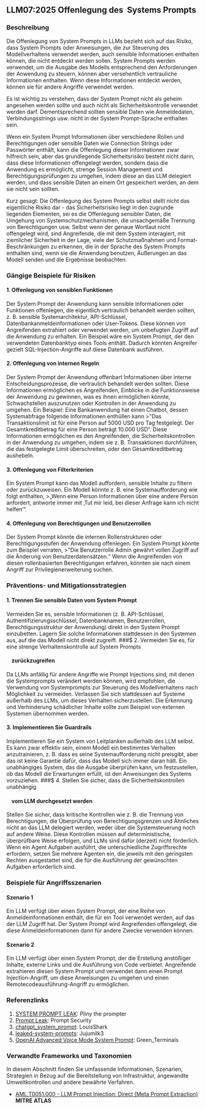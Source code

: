 ## LLM07:2025 Offenlegung des  Systems Prompts

### Beschreibung

Die Offenlegung von System Prompts in LLMs bezieht sich auf das Risiko, dass System Prompts oder Anweisungen, die zur Steuerung des Modellverhaltens verwendet werden, auch sensible Informationen enthalten können, die nicht entdeckt werden sollen. System Prompts werden verwendet, um die Ausgabe des Modells entsprechend den Anforderungen der Anwendung zu steuern, können aber versehentlich vertrauliche Informationen enthalten. Wenn diese Informationen entdeckt werden, können sie für andere Angriffe verwendet werden.

Es ist wichtig zu verstehen, dass der System Prompt nicht als geheim angesehen werden sollte und auch nicht als Sicherheitskontrolle verwendet werden darf. Dementsprechend sollten sensible Daten wie Anmeldedaten, Verbindungsstrings usw. nicht in der System Prompt-Sprache enthalten sein.

Wenn ein System Prompt Informationen über verschiedene Rollen und Berechtigungen oder sensible Daten wie Connection Strings oder Passwörter enthält, kann die Offenlegung dieser Informationen zwar hilfreich sein, aber das grundlegende Sicherheitsrisiko besteht nicht darin, dass diese Informationen offengelegt werden, sondern dass die Anwendung es ermöglicht, strenge Session Management und Berechtigungsprüfungen zu umgehen, indem diese an das LLM delegiert werden, und dass sensible Daten an einem Ort gespeichert werden, an dem sie nicht sein sollten.

Kurz gesagt: Die Offenlegung des System Prompts selbst stellt nicht das eigentliche Risiko dar - das Sicherheitsrisiko liegt in den zugrunde liegenden Elementen, sei es die Offenlegung sensibler Daten, die Umgehung von Systemschutzmechanismen, die unsachgemäße Trennung von Berechtigungen usw. Selbst wenn der genaue Wortlaut nicht offengelegt wird, sind Angreifende, die mit dem System interagiert, mit ziemlicher Sicherheit in der Lage, viele der Schutzmaßnahmen und Format-Beschränkungen zu erkennen, die in der Sprache des System Prompts enthalten sind, wenn sie die Anwendung benutzen, Äußerungen an das Modell senden und die Ergebnisse beobachten.

### Gängige Beispiele für Risiken

#### 1. Offenlegung von sensiblen Funktionen
  Der System Prompt der Anwendung kann sensible Informationen oder Funktionen offenlegen, die eigentlich vertraulich behandelt werden sollten, z. B. sensible Systemarchitektur, API-Schlüssel, Datenbankanmeldeinformationen oder User-Tokens. Diese können von Angreifenden extrahiert oder verwendet werden, um unbefugten Zugriff auf die Anwendung zu erhalten. Ein Beispiel wäre ein System Prompt, der den verwendeten Datenbanktyp eines Tools enthält. Dadurch könnten Angreifer gezielt SQL-Injection-Angriffe auf diese Datenbank ausführen.
#### 2. Offenlegung von internen Regeln
  Der System Prompt der Anwendung offenbart Informationen über interne Entscheidungsprozesse, die vertraulich behandelt werden sollten. Diese Informationen ermöglichen es Angreifenden, Einblicke in die Funktionsweise der Anwendung zu gewinnen, was es ihnen ermöglichen könnte, Schwachstellen auszunutzen oder Kontrollen in der Anwendung zu umgehen. Ein Beispiel: Eine Bankanwendung hat einen Chatbot, dessen Systemabfrage folgende Informationen enthüllen kann 
    >"Das Transaktionslimit ist für eine Person auf 5000 USD pro Tag festgelegt. Der Gesamtkreditbetrag für eine Person beträgt 10.000 USD“.
  Diese Informationen ermöglichen es den Angreifenden, die Sicherheitskontrollen in der Anwendung zu umgehen, indem sie z. B. Transaktionen durchführen, die das festgelegte Limit überschreiten, oder den Gesamtkreditbetrag aushebeln.
#### 3. Offenlegung von Filterkriterien
  Ein System Prompt kann das Modell auffordern, sensible Inhalte zu filtern oder zurückzuweisen. Ein Modell könnte z. B. eine Systemaufforderung wie folgt enthalten,
    >„Wenn eine Person Informationen über eine andere Person anfordert, antworte immer mit ‚Tut mir leid, bei dieser Anfrage kann ich nicht helfen‘“.
#### 4. Offenlegung von Berechtigungen und Benutzerrollen
  Der System Prompt könnte die internen Rollenstrukturen oder Berechtigungsstufen der Anwendung offenlegen. Ein System Prompt könnte zum Beispiel verraten,
    >"Die Benutzerrolle Admin gewährt vollen Zugriff auf die Änderung von Benutzerdatensätzen.“
  Wenn die Angreifenden von diesen rollenbasierten Berechtigungen erfahren, könnten sie nach einem Angriff zur Privilegienerweiterung suchen.

### Präventions- und Mitigationsstrategien

#### 1. Trennen Sie sensible Daten vom System Prompt
  Vermeiden Sie es, sensible Informationen (z. B. API-Schlüssel, Authentifizierungsschlüssel, Datenbanknamen, Benutzerrollen, Berechtigungsstruktur der Anwendung) direkt in den System Prompt einzubetten. Lagern Sie solche Informationen stattdessen in den Systemen aus, auf die das Modell nicht direkt zugreift.
###$ 2. Vermeiden Sie es, für eine strenge Verhaltenskontrolle auf System Prompts 
####     zurückzugreifen
  Da LLMs anfällig für andere Angriffe wie Prompt Injections sind, mit denen die Systemprompts verändert werden können, wird empfohlen, die Verwendung von Systemprompts zur Steuerung des Modellverhaltens nach Möglichkeit zu vermeiden. Verlassen Sie sich stattdessen auf Systeme außerhalb des LLMs, um dieses Verhalten sicherzustellen. Die Erkennung und Verhinderung schädlicher Inhalte sollte zum Beispiel von externen Systemen übernommen werden.
#### 3. Implementieren Sie Guardrails
  Implementieren Sie ein System von Leitplanken außerhalb des LLM selbst. Es kann zwar effektiv sein, einem Modell ein bestimmtes Verhalten anzutrainieren, z. B. dass es seine Systemaufforderung nicht preisgibt, aber das ist keine Garantie dafür, dass das Modell sich immer daran hält. Ein unabhängiges System, das die Ausgabe überprüfen kann, um festzustellen, ob das Modell die Erwartungen erfüllt, ist den Anweisungen des Systems vorzuziehen.
###$ 4. Stellen Sie sicher, dass die Sicherheitskontrollen unabhängig
####     vom LLM durchgesetzt werden
  Stellen Sie sicher, dass kritische Kontrollen wie z. B. die Trennung von Berechtigungen, die Überprüfung von Berechtigungsgrenzen und Ähnliches nicht an das LLM delegiert werden, weder über die Systemsteuerung noch auf andere Weise. Diese Kontrollen müssen auf deterministische, überprüfbare Weise erfolgen, und LLMs sind dafür (derzeit) nicht förderlich. Wenn ein Agent Aufgaben ausführt, die unterschiedliche Zugriffsrechte erfordern, setzen Sie mehrere Agenten ein, die jeweils mit den geringsten Rechten ausgestattet sind, die für die Ausführung der gewünschten Aufgaben erforderlich sind.

### Beispiele für Angriffsszenarien

#### Szenario 1
  Ein LLM verfügt über einen System Prompt, der eine Reihe von Anmeldeinformationen enthält, die für ein Tool verwendet werden, auf das der LLM Zugriff hat. Der System Prompt wird Angreifenden offengelegt, die diese Anmeldeinformationen dann für andere Zwecke verwenden können.
#### Szenario 2
  Ein LLM verfügt über einen System Prompt, der die Erstellung anstößiger Inhalte, externe Links und die Ausführung von Code verbietet. Angreifende extrahieren diesen System Prompt und verwendet dann einen Prompt Injection-Angriff, um diese Anweisungen zu umgehen und einen Remotecodeausführung-Angriff zu ermöglichen.

### Referenzlinks

1. [SYSTEM PROMPT LEAK](https://x.com/elder_plinius/status/1801393358964994062): Pliny the prompter
2. [Prompt Leak](https://www.prompt.security/vulnerabilities/prompt-leak): Prompt Security
3. [chatgpt_system_prompt](https://github.com/LouisShark/chatgpt_system_prompt): LouisShark
4. [leaked-system-prompts](https://github.com/jujumilk3/leaked-system-prompts): Jujumilk3
5. [OpenAI Advanced Voice Mode System Prompt](https://x.com/Green_terminals/status/1839141326329360579): Green_Terminals

### Verwandte Frameworks und Taxonomien

In diesem Abschnitt finden Sie umfassende Informationen, Szenarien, Strategien in Bezug auf die Bereitstellung von Infrastruktur, angewandte Umweltkontrollen und andere bewährte Verfahren.

- [AML.T0051.000 - LLM Prompt Injection: Direct (Meta Prompt Extraction)](https://atlas.mitre.org/techniques/AML.T0051.000) **MITRE ATLAS**
